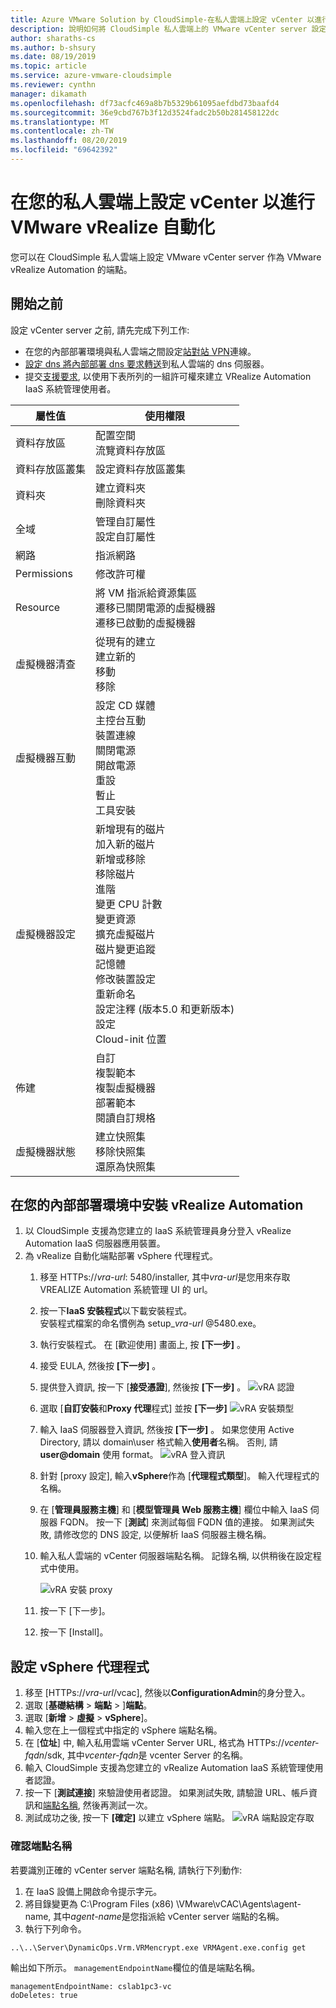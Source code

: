 ```yaml
---
title: Azure VMware Solution by CloudSimple-在私人雲端上設定 vCenter 以進行 vRealize 自動化
description: 說明如何將 CloudSimple 私人雲端上的 VMware vCenter server 設定為 VMware vRealize Automation 的端點
author: sharaths-cs
ms.author: b-shsury
ms.date: 08/19/2019
ms.topic: article
ms.service: azure-vmware-cloudsimple
ms.reviewer: cynthn
manager: dikamath
ms.openlocfilehash: df73acfc469a8b7b5329b61095aefdbd73baafd4
ms.sourcegitcommit: 36e9cbd767b3f12d3524fadc2b50b281458122dc
ms.translationtype: MT
ms.contentlocale: zh-TW
ms.lasthandoff: 08/20/2019
ms.locfileid: "69642392"
---
```

# <a name="set-up-vcenter-on-your-private-cloud-for-vmware-vrealize-automation"></a>在您的私人雲端上設定 vCenter 以進行 VMware vRealize 自動化

您可以在 CloudSimple 私人雲端上設定 VMware vCenter server 作為 VMware vRealize Automation 的端點。

## <a name="before-you-begin"></a>開始之前

設定 vCenter server 之前, 請先完成下列工作:

* 在您的內部部署環境與私人雲端之間設定[站對站 VPN](vpn-gateway.md#set-up-a-site-to-site-vpn-gateway)連線。
* [設定 dns 將內部部署 dns 要求轉送](on-premises-dns-setup.md)到私人雲端的 dns 伺服器。
* 提交[支援要求](https://portal.azure.com/#blade/Microsoft_Azure_Support/HelpAndSupportBlade/newsupportrequest), 以使用下表所列的一組許可權來建立 VRealize Automation IaaS 系統管理使用者。

| 屬性值 | 使用權限 |
------------ | ------------- |  
| 資料存放區 |  配置空間 <br> 流覽資料存放區 |
| 資料存放區叢集 | 設定資料存放區叢集 |
| 資料夾 | 建立資料夾 <br>刪除資料夾 |
| 全域 |  管理自訂屬性<br>設定自訂屬性 |
| 網路 | 指派網路 |
| Permissions | 修改許可權 |
| Resource | 將 VM 指派給資源集區<br>遷移已關閉電源的虛擬機器<br>遷移已啟動的虛擬機器 |
| 虛擬機器清查 |  從現有的建立<br>建立新的<br>移動<br>移除 | 
| 虛擬機器互動 |  設定 CD 媒體<br>主控台互動<br>裝置連線<br>關閉電源<br>開啟電源<br>重設<br>暫止<br>工具安裝 | 
| 虛擬機器設定 |  新增現有的磁片<br>加入新的磁片<br>新增或移除<br>移除磁片<br>進階<br>變更 CPU 計數<br>變更資源<br>擴充虛擬磁片<br>磁片變更追蹤<br>記憶體<br>修改裝置設定<br>重新命名<br>設定注釋 (版本5.0 和更新版本)<br>設定<br>Cloud-init 位置 |
| 佈建 |  自訂<br>複製範本<br>複製虛擬機器<br>部署範本<br>閱讀自訂規格 |
| 虛擬機器狀態 | 建立快照集<br>移除快照集<br>還原為快照集 |

## <a name="install-vrealize-automation-in-your-on-premises-environment"></a>在您的內部部署環境中安裝 vRealize Automation

1. 以 CloudSimple 支援為您建立的 IaaS 系統管理員身分登入 vRealize Automation IaaS 伺服器應用裝置。
2. 為 vRealize 自動化端點部署 vSphere 代理程式。
    1. 移至 HTTPs://*vra-url*: 5480/installer, 其中*vra-url*是您用來存取 VREALIZE Automation 系統管理 UI 的 url。
    2. 按一下**IaaS 安裝程式**以下載安裝程式。<br>
    安裝程式檔案的命名慣例為 setup_*vra-url* @5480.exe。
    3. 執行安裝程式。 在 [歡迎使用] 畫面上, 按 **[下一步]** 。
    4. 接受 EULA, 然後按 **[下一步]** 。
    5. 提供登入資訊, 按一下 [**接受憑證**], 然後按 **[下一步]** 。
    ![vRA 認證](media/configure-vra-endpoint-login.png)
    6. 選取 [**自訂安裝**和**Proxy 代理**程式] 並按 **[下一步]**
    ![vRA 安裝類型](media/configure-vra-endpoint-install-type.png)
    7. 輸入 IaaS 伺服器登入資訊, 然後按 **[下一步]** 。 如果您使用 Active Directory, 請以 domain\user 格式輸入**使用者**名稱。 否則, 請 **user@domain** 使用 format。
    ![vRA 登入資訊](media/configure-vra-endpoint-account.png)
    8. 針對 [proxy 設定], 輸入**vSphere**作為 [**代理程式類型**]。 輸入代理程式的名稱。
    9. 在 [**管理員服務主機**] 和 [**模型管理員 Web 服務主機**] 欄位中輸入 IaaS 伺服器 FQDN。 按一下 [**測試**] 來測試每個 FQDN 值的連接。 如果測試失敗, 請修改您的 DNS 設定, 以便解析 IaaS 伺服器主機名稱。
    10. 輸入私人雲端的 vCenter 伺服器端點名稱。 記錄名稱, 以供稍後在設定程式中使用。

        ![vRA 安裝 proxy](media/configure-vra-endpoint-proxy.png)

    11. 按一下 [下一步]。
    12. 按一下 [Install]。

## <a name="configure-the-vsphere-agent"></a>設定 vSphere 代理程式

1. 移至 [HTTPs://*vra-url*/vcac], 然後以**ConfigurationAdmin**的身分登入。
2. 選取 [**基礎結構** > **端點** > ]**端點**。
3. 選取 [**新增** > **虛擬** >  **vSphere**]。
4. 輸入您在上一個程式中指定的 vSphere 端點名稱。
5. 在 [**位址**] 中, 輸入私用雲端 vCenter Server URL, 格式為 HTTPs://*vcenter-fqdn*/sdk, 其中*vcenter-fqdn*是 vcenter Server 的名稱。
6. 輸入 CloudSimple 支援為您建立的 vRealize Automation IaaS 系統管理使用者認證。
7. 按一下 [**測試連接**] 來驗證使用者認證。 如果測試失敗, 請驗證 URL、帳戶資訊和[端點名稱](#verify-the-endpoint-name), 然後再測試一次。
8. 測試成功之後, 按一下 **[確定]** 以建立 vSphere 端點。
    ![vRA 端點設定存取](media/configure-vra-endpoint-vra-edit.png)

### <a name="verify-the-endpoint-name"></a>確認端點名稱

若要識別正確的 vCenter server 端點名稱, 請執行下列動作:

1. 在 IaaS 設備上開啟命令提示字元。
2. 將目錄變更為 C:\Program Files (x86) \VMware\vCAC\Agents\agent-name, 其中*agent-name*是您指派給 vCenter server 端點的名稱。
3. 執行下列命令。

```
..\..\Server\DynamicOps.Vrm.VRMencrypt.exe VRMAgent.exe.config get
```

輸出如下所示。 `managementEndpointName`欄位的值是端點名稱。

```
managementEndpointName: cslab1pc3-vc
doDeletes: true
```
